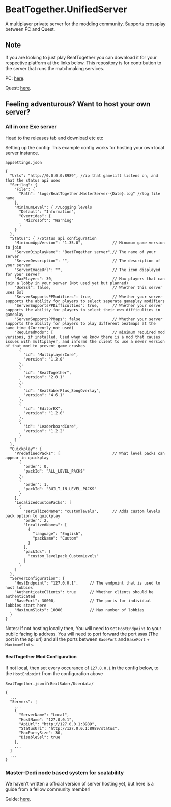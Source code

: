 # BeatTogether.UnifiedServer
A multiplayer private server for the modding community. Supports crossplay between PC and Quest.

## Note
If you are looking to just play BeatTogether you can download it for your respective platform at the links below. This repository is for contribution to the server that runs the matchmaking services.

PC: [here](https://github.com/pythonology/BeatTogether#installation).

Quest: [here](https://github.com/pythonology/BeatTogether.Quest#installation).

## Feeling adventurous? Want to host your own server?

### All in one Exe server

Head to the releases tab and download etc etc

Setting up the config: 
This example config works for hosting your own local server instance.

`appsettings.json`
```
{
  "Urls": "http://0.0.0.0:8989", //ip that gamelift listens on, and that the status api uses
  "Serilog": {
    "File": {
      "Path": "logs/BeatTogether.MasterServer-{Date}.log" //log file name
    },
    "MinimumLevel": { //Logging levels
      "Default": "Information",
      "Overrides": {
        "Microsoft": "Warning"
      }
    }
  },
  "Status": { //Status api configuration
    "MinimumAppVersion": "1.35.0",             // Minumum game version to join
    "ServerDisplayName": "BeatTogether server",// The name of your server
    "ServerDescription": "",                   // The description of your server
    "ServerImageUrl": "",                      // The icon displayed for your server
    "MaxPlayers": 30,                          // Max players that can join a lobby in your server (Not used yet but planned)
    "UseSsl": false,                           // Whether this server uses Ssl
    "ServerSupportsPPModifiers": true,         // Whether your server supports the ability for players to select seperate gameplay modifiers
    "ServerSupportsPPDifficulties": true,      // Whether your server supports the ability for players to select their own difficulties in gameplay
    "ServerSupportsPPMaps": false              // Whether your server supports the ability for players to play different beatmaps at the same time (Currently not used)
    "RequiredMods": [                          // minimum required mod versions, if installed. Used when we know there is a mod that causes issues with multiplayer, and informs the client to use a newer version of that mod to prevent game crashes
      {
        "id": "MultiplayerCore",
        "version": "1.2.0"
      },
      {
        "id": "BeatTogether",
        "version": "2.0.1"
      },
      {
        "id": "BeatSaberPlus_SongOverlay",
        "version": "4.6.1"
      },
      {
        "id": "EditorEX",
        "version": "1.2.0"
      },
      {
        "id": "LeaderboardCore",
        "version": "1.2.2"
      }
    ]
  },
  "Quickplay": {
    "PredefinedPacks": [                       // What level packs can appear in quickplay
      {
        "order": 0,
        "packId": "ALL_LEVEL_PACKS"
      },
      {
        "order": 1,
        "packId": "BUILT_IN_LEVEL_PACKS"
      }
    ],
    "LocalizedCustomPacks": [
      {
        "serializedName": "customlevels",      // Adds custom levels pack option to quickplay
        "order": 2,
        "localizedNames": [
          {
            "language": "English",
            "packName": "Custom"
          }
        ],
        "packIds": [
          "custom_levelpack_CustomLevels"
        ]
      }
    ]
  },
  "ServerConfiguration": {
    "HostEndpoint": "127.0.0.1",     // The endpoint that is used to host lobbies
    "AuthenticateClients": true      // Whether clients should be authenticated
    "BasePort": 30000,               // The ports for individual lobbies start here
    "MaximumSlots": 10000            // Max number of lobbies
  }
}
```
Notes:
If not hosting locally then,
You will need to set `HostEndpoint` to your public facing ip address.
You will need to port forward the port `8989` (The port in the api url) and all the ports between `BasePort` and `BasePort` + `MaximumSlots`.

#### BeatTogether Mod Configuration
If not local, then set every occurance of `127.0.0.1` in the config below, to the `HostEndpoint` from the configuration above

`BeatTogether.json` in `BeatSaber/Userdata/`
```
{
  ...
  "Servers": [
    ...
    {
      "ServerName": "Local",
      "HostName": "127.0.0.1",
      "ApiUrl": "http://127.0.0.1:8989",
      "StatusUri": "http://127.0.0.1:8989/status",
      "MaxPartySize": 30,
      "DisableSsl": true
    },
    ...
  ]
  ...
}

```



### Master-Dedi node based system for scalability

We haven't written a official version of server hosting yet, but here is a guide from a fellow community member!

Guide: [here](https://github.com/qe201020335/BeatTogether-DockerCompose#how-to-host).
